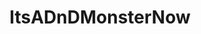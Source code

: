 ---
title: ItsADnDMonsterNow
crosslinks:
- pics
- creepy
- IAmA
- DnD
- askscience
- DungeonsAndDragons
- todayilearned
- funny
- Showerthoughts
- dndnext
- monsteraday
- woahdude
- videos
---